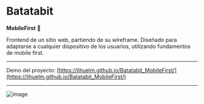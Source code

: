 # Batatabit

**MobileFirst**   📲

Frontend de un sitio web, partiendo de su wireframe. Diseñado para adaptarse a cualquier dispositivo de los usuarios, utilizando fundamentos de mobile first.

------------

Demo del proyecto: [https://lihuelm.github.io/Batatabit_MobileFirst/](https://lihuelm.github.io/Batatabit_MobileFirst/)

------------

![image](https://user-images.githubusercontent.com/110037132/197184873-39dc81f9-e665-4e76-bc7d-1be928b6811a.png)

